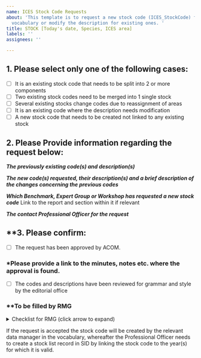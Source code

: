 ```yaml
---
name: ICES Stock Code Requests
about: 'This template is to request a new stock code (ICES_StockCode) for the ICES
  vocabulary or modify the description for existing ones. '
title: STOCK [Today's date, Species, ICES area]
labels: ''
assignees: ''

---
```


## 1. Please select **only one** of the following cases:

- [ ] It is an existing stock code that needs to be split into 2 or more components
- [ ] Two existing stock codes need to be merged into 1 single stock
- [ ] Several existing stocks change codes due to reassignment of areas
- [ ] It is an existing code where the description needs modification
- [ ] A new stock code that needs to be created not linked to any existing stock 

## **2. Please Provide information regarding the request below:** 

__*The previously existing code(s) and description(s)*__

__*The new code(s) requested, their description(s) and a brief description of the changes concerning the previous codes*__

__*Which Benchmark, Expert Group or Workshop has requested a new stock code*__
Link to the report and section within it if relevant

__*The contact Professional Officer for the request*__


## **3.  Please confirm:
- [ ] The request has been approved by ACOM.
### *Please provide a link to the minutes, notes etc. where the approval is found.
- [ ]  The codes and descriptions have been reviewed for grammar and style by the editorial office


### **To be filled by RMG
<details>
<summary>Checklist for RMG (click arrow to expand)</summary>


- [ ] The request has been processed
- [ ] ICES_StockCode and IC_Stock have been updated in RECO and linked to relevant species codes, years, areas, ecoregions, WGs, databases etc
- [ ] Previous codes have been unlinked of years and WGs to make them inactive for the current year
- [ ] Sufficient notes are made in both new and old stock codes to identify connections between them and link to relevant reports
- [ ] The requester PO has been informed

</details>

If the request is accepted the stock code will be created by the relevant data manager in the vocabulary, whereafter the Professional Officer needs to create a stock list record in SID by linking the stock code to the year(s) for which it is valid.
